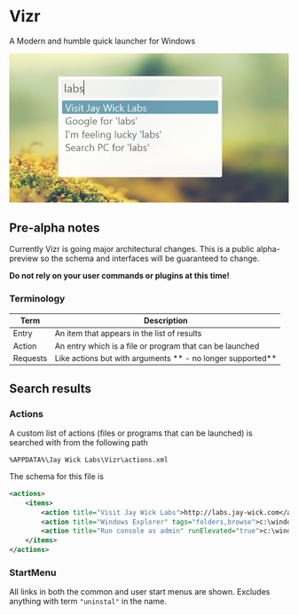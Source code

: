 Vizr
====

A Modern and humble quick launcher for Windows

![Searching 'labs' in Vizr](Preview.png)

## Pre-alpha notes
Currently Vizr is going major architectural changes.
This is a public alpha-preview so the schema and interfaces will be guaranteed to change.

**Do not rely on your user commands or plugins at this time!**

### Terminology

| Term | Description |
|------|-------------|
| Entry | An item that appears in the list of results |
| Action | An entry which is a file or program that can be launched |
| Requests | Like actions but with arguments ** - no longer supported** |

## Search results

### Actions
A custom list of actions (files or programs that can be launched) is searched with from the following path

    %APPDATA%\Jay Wick Labs\Vizr\actions.xml

The schema for this file is

```xml
<actions>
	<items>
		<action title="Visit Jay Wick Labs">http://labs.jay-wick.com</action>
		<action title="Windows Explorer" tags="folders,browse">c:\windows\explorer.exe</action>
		<action title="Run console as admin" runElevated="true">c:\windows\system32\cmd.exe</action>
	</items>
</actions>
```

### StartMenu

All links in both the common and user start menus are shown. Excludes anything with term `"uninstal"` in the name.
